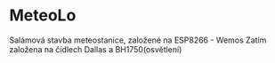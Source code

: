 # MeteoLo
Salámová stavba meteostanice, založené na ESP8266 - Wemos
Zatím založena na čidlech Dallas a BH1750(osvětlení)

